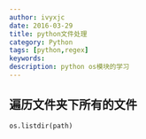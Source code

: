 ```yaml
---
author: ivyxjc
date: 2016-03-29
title: python文件处理
category: Python
tags: [python,regex]
keywords:
description: python os模块的学习
---
```


## 遍历文件夹下所有的文件

```python
os.listdir(path)
```
